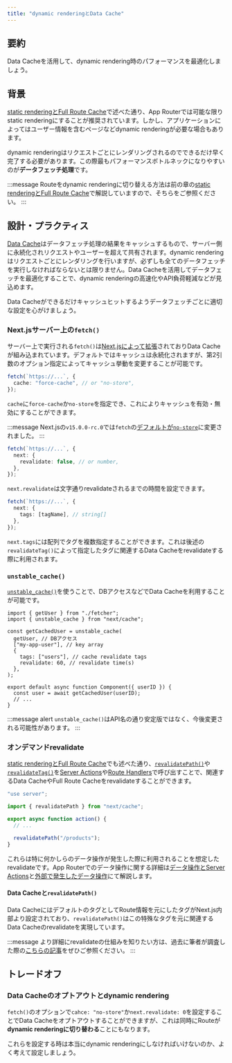 ```yaml
---
title: "dynamic renderingとData Cache"
---
```


## 要約

Data Cacheを活用して、dynamic rendering時のパフォーマンスを最適化しましょう。

## 背景

[static renderingとFull Route Cache](part_2_static_rendering_full_route_cache)で述べた通り、App Routerでは可能な限りstatic renderingにすることが推奨されています。しかし、アプリケーションによってはユーザー情報を含むページなどdynamic renderingが必要な場合もあります。

dynamic renderingはリクエストごとにレンダリングされるのでできるだけ早く完了する必要があります。この際最もパフォーマンスボトルネックになりやすいのが**データフェッチ処理**です。

:::message
Routeをdynamic renderingに切り替える方法は前の章の[static renderingとFull Route Cache](part_2_static_rendering_full_route_cache#背景)で解説していますので、そちらをご参照ください。
:::

## 設計・プラクティス

[Data Cache](https://nextjs.org/docs/app/building-your-application/caching#data-cache)はデータフェッチ処理の結果をキャッシュするもので、サーバー側に永続化されリクエストやユーザーを超えて共有されます。dynamic renderingはリクエストごとにレンダリングを行いますが、必ずしも全てのデータフェッチを実行しなければならないとは限りません。Data Cacheを活用してデータフェッチを最適化することで、dynamic renderingの高速化やAPI負荷軽減などが見込めます。

Data Cacheができるだけキャッシュヒットするようデータフェッチごとに適切な設定を心がけましょう。

### Next.jsサーバー上の`fetch()`

サーバー上で実行される`fetch()`は[Next.jsによって拡張](https://nextjs.org/docs/app/api-reference/functions/fetch#fetchurl-options)されておりData Cacheが組み込まれています。デフォルトではキャッシュは永続化されますが、第2引数のオプション指定によってキャッシュ挙動を変更することが可能です。

```ts
fetch(`https://...`, {
  cache: "force-cache", // or "no-store",
});
```

`cache`に`force-cache`か`no-store`を指定でき、これによりキャッシュを有効・無効にすることができます。

:::message
Next.jsの`v15.0.0-rc.0`では`fetch`の[デフォルトが`no-store`](https://nextjs.org/blog/next-15-rc#caching-updates)に変更されました。
:::

```ts
fetch(`https://...`, {
  next: {
    revalidate: false, // or number,
  },
});
```

`next.revalidate`は文字通りrevalidateされるまでの時間を設定できます。

```ts
fetch(`https://...`, {
  next: {
    tags: [tagName], // string[]
  },
});
```

`next.tags`には配列でタグを複数指定することができます。これは後述の`revalidateTag()`によって指定したタグに関連するData Cacheをrevalidateする際に利用されます。

### `unstable_cache()`

[`unstable_cache()`](https://nextjs.org/docs/app/api-reference/functions/unstable_cache)を使うことで、DBアクセスなどでData Cacheを利用することが可能です。

```tsx
import { getUser } from "./fetcher";
import { unstable_cache } from "next/cache";

const getCachedUser = unstable_cache(
  getUser, // DBアクセス
  ["my-app-user"], // key array
  {
    tags: ["users"], // cache revalidate tags
    revalidate: 60, // revalidate time(s)
  },
);

export default async function Component({ userID }) {
  const user = await getCachedUser(userID);
  // ...
}
```

:::message alert
`unstable_cache()`はAPI名の通り安定版ではなく、今後変更される可能性があります。
:::

### オンデマンドrevalidate

[static renderingとFull Route Cache](part_2_static_rendering_full_route_cache)でも述べた通り、[`revalidatePath()`](https://nextjs.org/docs/app/api-reference/functions/revalidatePath)や[`revalidateTag()`](https://nextjs.org/docs/app/api-reference/functions/revalidateTag)を[Server Actions](https://nextjs.org/docs/app/building-your-application/data-fetching/server-actions-and-mutations)や[Route Handlers](https://nextjs.org/docs/app/building-your-application/routing/route-handlers)で呼び出すことで、関連するData CacheやFull Route Cacheをrevalidateすることができます。

```ts
"use server";

import { revalidatePath } from "next/cache";

export async function action() {
  // ...

  revalidatePath("/products");
}
```

これらは特に何かしらのデータ操作が発生した際に利用されることを想定したrevalidateです。App Routerでのデータ操作に関する詳細は[データ操作とServer Actions](part_2_data_mutation_inner)と[外部で発生したデータ操作](part_2_data_mutation_outer)にて解説します。

#### Data Cacheと`revalidatePath()`

Data CacheにはデフォルトのタグとしてRoute情報を元にしたタグがNext.js内部より設定されており、`revalidatePath()`はこの特殊なタグを元に関連するData Cacheのrevalidateを実現しています。

:::message
より詳細にrevalidateの仕組みを知りたい方は、過去に筆者が調査した際の[こちらの記事](https://zenn.dev/akfm/articles/nextjs-revalidate)をぜひご参照ください。
:::

## トレードオフ

### Data Cacheのオプトアウトとdynamic rendering

`fetch()`のオプションで`cahce: "no-store"`か`next.revalidate: 0`を設定することでData Cacheをオプトアウトすることができますが、これは同時にRouteが**dynamic renderingに切り替わる**ことにもなります。

これらを設定する時は本当にdynamic renderingにしなければいけないのか、よく考えて設定しましょう。
